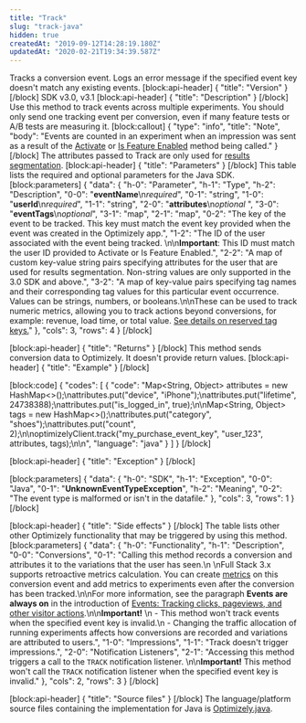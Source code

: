 ```yaml
---
title: "Track"
slug: "track-java"
hidden: true
createdAt: "2019-09-12T14:28:19.180Z"
updatedAt: "2020-02-21T19:34:39.587Z"
---
```

Tracks a conversion event. Logs an error message if the specified event key doesn't match any existing events.
[block:api-header]
{
  "title": "Version"
}
[/block]
SDK v3.0, v3.1
[block:api-header]
{
  "title": "Description"
}
[/block]
Use this method to track events across multiple experiments. You should only send one tracking event per conversion, even if many feature tests or A/B tests are measuring it.
[block:callout]
{
  "type": "info",
  "title": "Note",
  "body": "Events are counted in an experiment when an impression was sent as a result of the [Activate](doc:activate-java) or [Is Feature Enabled](doc:is-feature-enabled-java) method being called."
}
[/block]
The attributes passed to Track are only used for [results segmentation](doc:analyze-results#section-segment-results).
[block:api-header]
{
  "title": "Parameters"
}
[/block]
This table lists the required and optional parameters for the Java SDK.
[block:parameters]
{
  "data": {
    "h-0": "Parameter",
    "h-1": "Type",
    "h-2": "Description",
    "0-0": "**eventName**\n*required*",
    "0-1": "string",
    "1-0": "**userId**\n*required*",
    "1-1": "string",
    "2-0": "**attributes**\n*optional* ",
    "3-0": "**eventTags**\n*optional*",
    "3-1": "map",
    "2-1": "map",
    "0-2": "The key of the event to be tracked. This key must match the event key provided when the event was created in the Optimizely app.",
    "1-2": "The ID of the user associated with the event being tracked. \n\n**Important**: This ID must match the user ID provided to Activate or Is Feature Enabled.",
    "2-2": "A map of custom key-value string pairs specifying attributes for the user that are used for results segmentation. Non-string values are only supported in the 3.0 SDK and above.",
    "3-2": "A map of key-value pairs specifying tag names and their corresponding tag values for this particular event occurrence. Values can be strings, numbers, or booleans.\n\nThese can be used to track numeric metrics, allowing you to track actions beyond conversions, for example: revenue, load time, or total value. [See details on reserved tag keys.](https://docs.developers.optimizely.com/full-stack/docs/include-event-tags#section-reserved-tag-keys)"
  },
  "cols": 3,
  "rows": 4
}
[/block]

[block:api-header]
{
  "title": "Returns"
}
[/block]
This method sends conversion data to Optimizely. It doesn't provide return values. 
[block:api-header]
{
  "title": "Example"
}
[/block]

[block:code]
{
  "codes": [
    {
      "code": "Map<String, Object> attributes = new HashMap<>();\nattributes.put(\"device\", \"iPhone\");\nattributes.put(\"lifetime\", 24738388);\nattributes.put(\"is_logged_in\", true);\n\nMap<String, Object> tags = new HashMap<>();\nattributes.put(\"category\", \"shoes\");\nattributes.put(\"count\", 2);\n\noptimizelyClient.track(\"my_purchase_event_key\", \"user_123\", attributes, tags);\n\n",
      "language": "java"
    }
  ]
}
[/block]

[block:api-header]
{
  "title": "Exception"
}
[/block]

[block:parameters]
{
  "data": {
    "h-0": "SDK",
    "h-1": "Exception",
    "0-0": "Java",
    "0-1": "**UnknownEventTypeException**",
    "h-2": "Meaning",
    "0-2": "The event type is malformed or isn't in the datafile."
  },
  "cols": 3,
  "rows": 1
}
[/block]

[block:api-header]
{
  "title": "Side effects"
}
[/block]
The table lists other other Optimizely functionality that may be triggered by using this method.
[block:parameters]
{
  "data": {
    "h-0": "Functionality",
    "h-1": "Description",
    "0-0": "Conversions",
    "0-1": "Calling this method records a conversion and attributes it to the variations that the user has seen.\n \nFull Stack 3.x supports retroactive metrics calculation. You can create [metrics](doc:choose-metrics) on this conversion event and add metrics to experiments even after the conversion has been tracked.\n\nFor more information, see the paragraph **Events are always on** in the introduction of [Events: Tracking clicks, pageviews, and other visitor actions](https://help.optimizely.com/Measure_success%3A_Track_visitor_behaviors/Events%3A_Tracking_clicks%2C_pageviews%2C_and_other_visitor_actions).\n\n**Important!** \n - This method won't track events when the specified event key is invalid.\n - Changing the traffic allocation of running experiments affects how conversions are recorded and variations are attributed to users.",
    "1-0": "Impressions",
    "1-1": "Track doesn't trigger impressions.",
    "2-0": "Notification Listeners",
    "2-1": "Accessing this method triggers a call to the  `TRACK` notification listener. \n\n**Important!** This method won't call the `TRACK` notification listener when the specified event key is invalid."
  },
  "cols": 2,
  "rows": 3
}
[/block]

[block:api-header]
{
  "title": "Source files"
}
[/block]
The language/platform source files containing the implementation for Java is [Optimizely.java](https://github.com/optimizely/java-sdk/blob/master/core-api/src/main/java/com/optimizely/ab/Optimizely.java).